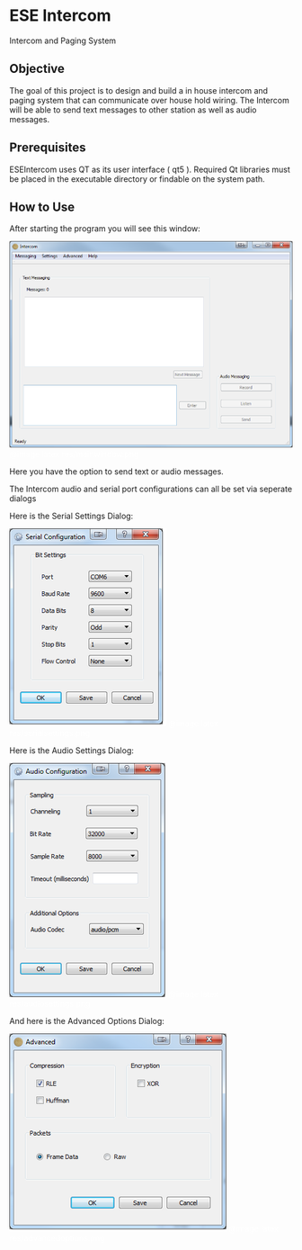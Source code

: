
ESE Intercom
============
Intercom and Paging System  


Objective
---------

The goal of this project is to design and build a in house intercom and paging system that can 
communicate over house hold wiring. The Intercom will be able to send text messages to other station
 as well as audio messages.


Prerequisites
-------------

ESEIntercom uses QT as its user interface ( qt5 ).
Required Qt libraries must be placed in the executable directory or findable on the system path.

How to Use
----------

After starting the program you will see this window:

![MainWindow](res/mainwindow.png)
<span style="color:white;">@image latex res/mainwindow.png</span>

Here you have the option to send text or audio messages.

The Intercom audio and serial port configurations can all be set via seperate dialogs

Here is the Serial Settings Dialog:

![Serial Settings](res/serialsettings.png)
<span style="color:white">@image latex res/serialsettings.png</span>

Here is the Audio Settings Dialog:

![Audio Settings](res/audiosettings.png)
<span style="color:white">@image latex res/audiosettings.png</span>

And here is the Advanced Options Dialog:

![Advanced Settings](res/advancedoptions.png)
<span style="color:white">@image latex res/advancedoptions.png</span>
